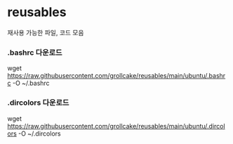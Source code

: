 # reusables

재사용 가능한 파일, 코드 모음

### .bashrc 다운로드

wget https://raw.githubusercontent.com/grollcake/reusables/main/ubuntu/.bashrc -O ~/.bashrc

### .dircolors 다운로드

wget https://raw.githubusercontent.com/grollcake/reusables/main/ubuntu/.dircolors -O ~/.dircolors
